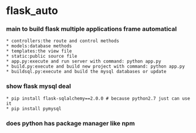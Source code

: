 # flask_auto  

### main to build flask multiple applications frame automatical   
	* controllers:the route and control methods
	* models:database methods
	* templates:the view file 
	* static:public source file
	* app.py:execute and run server with command: python app.py
	* build.py:execute and build new project with command: python app.py  
	* buildsql.py:execute and build the mysql databases or update  

### show flask mysql deal
	* pip install flask-sqlalchemy==2.0.0 # because python2.7 just can use it
	* pip install pymysql

### does python has package manager like npm